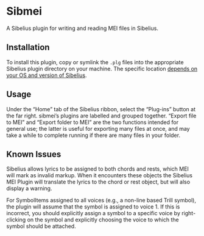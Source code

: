 Sibmei
======

A Sibelius plugin for writing and reading MEI files in Sibelius.


Installation
------------

To install this plugin, copy or symlink the `.plg` files into the appropriate Sibelius plugin directory on your machine. The specific location [depends on your OS and version of Sibelius](http://www.sibelius.com/download/plugins/index.html?help=install).


Usage
------------

Under the “Home” tab of the Sibelius ribbon, select the “Plug-ins” button at the far right. sibmei’s plugins are labelled and grouped together. “Export file to MEI” and “Export folder to MEI” are the two functions intended for general use; the latter is useful for exporting many files at once, and may take a while to complete running if there are many files in your folder.

Known Issues
-------------
Sibelius allows lyrics to be assigned to both chords and rests, which MEI will mark as invalid markup. When it encounters these objects the Sibelius MEI Plugin will translate the lyrics to the chord or rest object, but will also display a warning.

For SymbolItems assigned to all voices (e.g., a non-line based Trill symbol), the plugin will assume that the symbol is assigned to voice 1. If this is incorrect, you should explicitly assign a symbol to a specific voice by right-clicking on the symbol and explicitly choosing the voice to which the symbol should be attached.
